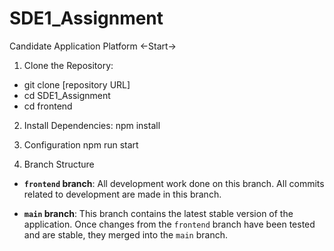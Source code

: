 # SDE1_Assignment
Candidate Application Platform
<-Start->


1. Clone the Repository:
- git clone [repository URL]
- cd SDE1_Assignment
- cd frontend


2. Install Dependencies:
npm install


3. Configuration
npm run start 


4. Branch Structure
- **`frontend` branch**:  All development work done on this branch. All commits related to development are made in this branch.

- **`main` branch**: This branch contains the latest stable version of the application. Once changes from the `frontend` branch have been tested and are stable, they merged into the `main` branch.
